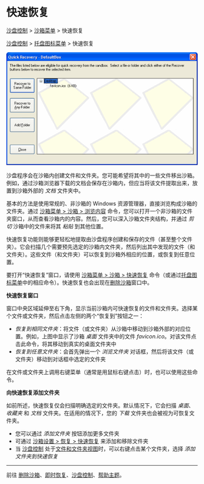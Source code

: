 # 快速恢复

[沙盘控制](SandboxieControl.md) > [沙箱菜单](SandboxMenu.md) > 快速恢复

[沙盘控制](SandboxieControl.md) > [托盘图标菜单](TrayIconMenu.md) > 快速恢复

![](../Media/QuickRecoverSandbox.png)

沙盘程序会在沙箱内创建文件和文件夹。您可能希望将其中的一些文件移出沙箱。例如，通过沙箱浏览器下载的文档会保存在沙箱内，但应当将该文件提取出来，放置到沙箱外部的 _文档_ 文件夹中。

基本的方法是使用常规的、非沙箱的 Windows 资源管理器，直接浏览构成沙箱的文件夹。通过 [沙箱菜单 > 沙箱 > 浏览内容](SandboxMenu.md#sandbox-menu) 命令，您可以打开一个非沙箱的文件夹窗口，从而查看沙箱内的内容。然后，您可以深入沙箱文件夹结构，并通过 _剪切_ 沙箱中的文件来将其 _粘贴_ 到其他位置。

快速恢复功能则能够更轻松地提取由沙盘程序创建和保存的文件（甚至整个文件夹）。它会扫描几个需要预先选定的沙箱内文件夹，然后列出其中发现的文件（和文件夹）。这些文件（和文件夹）可以恢复到沙箱外相应的位置，或恢复到任意位置。

要打开“快速恢复”窗口，请使用 [沙箱菜单 > 沙箱 > 快速恢复](SandboxMenu.md#sandbox-menu) 命令（或通过[托盘图标菜单](TrayIconMenu.md)中的相应命令）。快速恢复也会出现在[删除沙箱](DeleteSandbox.md)窗口中。

**快速恢复窗口**

窗口中央区域延伸至右下角，显示当前沙箱内可快速恢复的文件和文件夹。选择某个文件或文件夹，然后点击左侧的两个“恢复到”按钮之一：

*   _恢复到相同文件夹_：将文件（或文件夹）从沙箱中移动到沙箱外部的对应位置。例如，上图中显示了沙箱 _桌面_ 文件夹中的文件 _favicon.ico_。对该文件点击此命令，将其移动到真实的桌面文件夹中
*   _恢复到任意文件夹_：会首先弹出一个 _浏览文件夹_ 对话框，然后将该文件（或文件夹）移动到对话框中选定的文件夹

在文件或文件夹上调用右键菜单（通常是用鼠标右键点击）时，也可以使用这些命令。

**向快速恢复添加文件夹**

如前所述，快速恢复仅会扫描明确选定的文件夹。默认情况下，它会扫描 _桌面_、_收藏夹_ 和 _文档_ 文件夹。在适用的情况下，您的 _下载_ 文件夹也会被视为可恢复文件夹。

*   您可以通过 _添加文件夹_ 按钮添加更多文件夹
*   可通过 [沙箱设置 > 恢复 > 快速恢复](RecoverySettings.md#quick-recovery) 来添加和移除文件夹
*   当 [沙盘控制](SandboxieControl.md) 处于[文件和文件夹视图](FilesAndFoldersView.md)时，可以右键点击某个文件夹，选择 _添加文件夹到快速恢复_

* * *

前往 [删除沙箱](DeleteSandbox.md)、[即时恢复](ImmediateRecovery.md)、[沙盘控制](SandboxieControl.md)、[帮助主题](HelpTopics.md)。